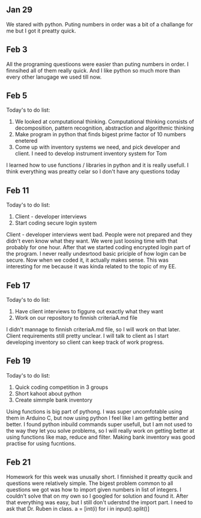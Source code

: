 Jan 29
-------- 
We stared with python. Puting numbers in order was a bit of a challange for me but I got it preatty quick.

Feb 3
-----
All the programing questioons were easier than puting numbers in order. I finnsihed all of them really quick. And I like python so much more than every other lanugage we used till now.

Feb 5
------
Today's to do list:
1. We looked at computational thinking. Computational thinking consists of decomposition, pattern recognition, abstraction and algorithmic thinking
1. Make program in python that finds bigest prime factor of 10 numbers enetered
1. Come up with inventory systems we need, and pick developer and client. I need to develop instrument inventory system for Tom


I learned how to use functions / libraries in python and it is really usefull. I think everything was preatty celar so I don't have any questions today

Feb 11
-------
Today's to do list:
1. Client - developer interviews
1. Start coding secure login system

Client - developer interviews went bad. People were not prepared and they didn't even know what they want. We were just loosing time with that probably for one hour. After that we started coding encrypted login part of the program. I never really undesrtood basic priciple of how login can be secure. Now when we coded it, it actually makes sense. This was interesting for me because it was kinda related to the topic of my EE.


Feb 17
--------
Today's to do list:
1. Have client interviews to figgure out exactly what they want
1. Work on our repository to finnish criteriaA.md file

I didn't mannage to finnish criteriaA.md file, so I will work on that later. Client requirements still pretty unclear. I will talk to client as I start developing inventory so client can keep track of work progress.

Feb 19
--------
Today's to do list:
1. Quick coding competition in 3 groups
1. Short kahoot about python 
1. Create simmple bank inventory

Using functions is big part of pythong. I was super uncomfotable using them in Arduino C, but now using python I feel like I am getting better and better. I found python inbuild commands super usefull, but I am not used to the way they let you solve problems, so I will really work on getting better at using functions like map, reduce and filter. Making bank inventory was good practise for using fucntions.

Feb 21
-------
Homework for this week was unusally short. I finnished it preatty qucik and questions were relatively simple. The bigest problem common to all questions we got was how to import given numbers in list of integers. I couldn't solve that on my own so I googled for solution and found it. After that everything was easy, but I still don't uderstnd the import part. I need to ask that Dr. Ruben in class. a = [int(i) for i in input().split()] 

